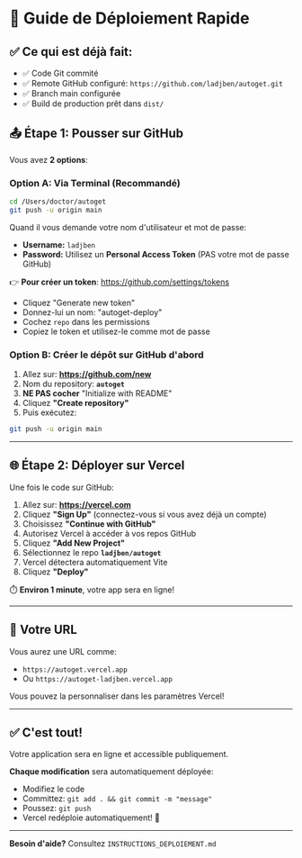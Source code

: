 # 🚀 Guide de Déploiement Rapide

## ✅ Ce qui est déjà fait:
- ✅ Code Git commité
- ✅ Remote GitHub configuré: `https://github.com/ladjben/autoget.git`
- ✅ Branch main configurée
- ✅ Build de production prêt dans `dist/`

## 📤 Étape 1: Pousser sur GitHub

Vous avez **2 options**:

### Option A: Via Terminal (Recommandé)

```bash
cd /Users/doctor/autoget
git push -u origin main
```

Quand il vous demande votre nom d'utilisateur et mot de passe:
- **Username:** `ladjben`
- **Password:** Utilisez un **Personal Access Token** (PAS votre mot de passe GitHub)

👉 **Pour créer un token**: https://github.com/settings/tokens
- Cliquez "Generate new token"
- Donnez-lui un nom: "autoget-deploy"
- Cochez `repo` dans les permissions
- Copiez le token et utilisez-le comme mot de passe

### Option B: Créer le dépôt sur GitHub d'abord

1. Allez sur: **https://github.com/new**
2. Nom du repository: **`autoget`**
3. **NE PAS cocher** "Initialize with README"
4. Cliquez **"Create repository"**
5. Puis exécutez:
```bash
git push -u origin main
```

---

## 🌐 Étape 2: Déployer sur Vercel

Une fois le code sur GitHub:

1. Allez sur: **https://vercel.com**
2. Cliquez **"Sign Up"** (connectez-vous si vous avez déjà un compte)
3. Choisissez **"Continue with GitHub"**
4. Autorisez Vercel à accéder à vos repos GitHub
5. Cliquez **"Add New Project"**
6. Sélectionnez le repo **`ladjben/autoget`**
7. Vercel détectera automatiquement Vite
8. Cliquez **"Deploy"**

⏱️ **Environ 1 minute**, votre app sera en ligne!

---

## 🔗 Votre URL

Vous aurez une URL comme:
- `https://autoget.vercel.app`
- Ou `https://autoget-ladjben.vercel.app`

Vous pouvez la personnaliser dans les paramètres Vercel!

---

## ✅ C'est tout!

Votre application sera en ligne et accessible publiquement.

**Chaque modification** sera automatiquement déployée:
- Modifiez le code
- Committez: `git add . && git commit -m "message"`
- Poussez: `git push`
- Vercel redéploie automatiquement! 🎉

---

**Besoin d'aide?** Consultez `INSTRUCTIONS_DEPLOIEMENT.md`

